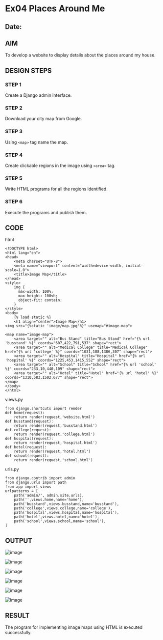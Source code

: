 # Ex04 Places Around Me
## Date: 

## AIM
To develop a website to display details about the places around my house.

## DESIGN STEPS

### STEP 1
Create a Django admin interface.

### STEP 2
Download your city map from Google.

### STEP 3
Using ```<map>``` tag name the map.

### STEP 4
Create clickable regions in the image using ```<area>``` tag.

### STEP 5
Write HTML programs for all the regions identified.

### STEP 6
Execute the programs and publish them.

## CODE

html

```
<!DOCTYPE html>
<html lang="en">
<head>
    <meta charset="UTF-8">
    <meta name="viewport" content="width=device-width, initial-scale=1.0">
    <title>Image Map</title>
</head>
<style>
    img {
      max-width: 100%;
      max-height: 100vh;
      object-fit: contain;
    }
</style>
<body>
    {% load static %}
    <h1 align="center">Image Map</h1>
<img src="{%static 'image/map.jpg'%}" usemap="#image-map">

<map name="image-map">
    <area target="" alt="Bus Stand" title="Bus Stand" href="{% url 'busstand' %}" coords="607,422,791,537" shape="rect">
    <area target="" alt="Medical College" title="Medical College" href="{% url 'college' %}" coords="1031,188,1306,307" shape="rect">
    <area target="" alt="Hospital" title="Hospital" href="{% url 'hospital' %}" coords="1225,453,1415,552" shape="rect">
    <area target="" alt="School" title="School" href="{% url 'school' %}" coords="233,10,440,109" shape="rect">
    <area target="" alt="Hotel" title="Hotel" href="{% url 'hotel' %}" coords="1310,583,1502,677" shape="rect">
</map>
</body>
</html>
```

views.py

```
from django.shortcuts import render
def home(request):
    return render(request,'website.html')
def busstand(request):
    return render(request,'busstand.html')
def college(request):
    return render(request,'college.html')
def hospital(request):
    return render(request,'hospital.html')
def hotel(request):
    return render(request,'hotel.html')
def school(request):
    return render(request,'school.html')
```

urls.py

```
from django.contrib import admin
from django.urls import path
from app import views
urlpatterns = [
    path('admin/', admin.site.urls),
    path('',views.home,name='home'),
    path('busstand',views.busstand,name='busstand'),
    path('college',views.college,name='college'),
    path('hospital',views.hospital,name='hospital'),
    path('hotel',views.hotel,name='hotel'),
    path('school',views.school,name='school'),
]
```

## OUTPUT
![image](https://github.com/user-attachments/assets/951e7297-6d2d-4e9c-8a2a-48157af13b78)


![image](https://github.com/user-attachments/assets/4f866c22-bf2c-4bc7-94c7-df75871785ea)


![image](https://github.com/user-attachments/assets/dd099c06-2fa2-4519-ac4a-af44555d7e4d)


![image](https://github.com/user-attachments/assets/c18f89ca-fafb-4a32-bd2a-3032ccf3d513)


![image](https://github.com/user-attachments/assets/62f040b2-311b-46e6-a43f-dbfb6ab41672)


![image](https://github.com/user-attachments/assets/3ca3676f-dd4f-46f7-94c1-8856f4ab49a2)


## RESULT
The program for implementing image maps using HTML is executed successfully.

